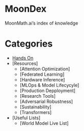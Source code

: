 # MoonDex
MoonMath.ai’s index of knowledge

# Categories
- [Hands On](./handson,md)
- [Resources]
  - [Attention Optimization]
  - [Federated Learning]
  - [Hardware Inference]
  - [MLOps & Model Lifecycyle]
  - [Production Depployment]
  - [Research Tools]
  - [Adversarial Robustness]
  - [Sustainability]
  - [Transformers]
- [Useful Lists]
  - [World Model Live List]
